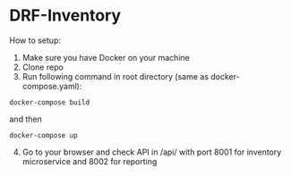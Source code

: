 # DRF-Inventory
How to setup:
1. Make sure you have Docker on your machine
2. Clone repo
3. Run following command in root directory (same as docker-compose.yaml):
  ```shell
  docker-compose build
  ```
  and then 
  ```shell
  docker-compose up
  ```
4. Go to your browser and check API in /api/ with port 8001 for inventory microservice and 8002 for reporting
